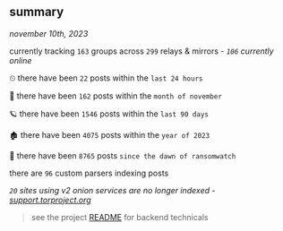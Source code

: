 
## summary
_november 10th, 2023_

currently tracking `163` groups across `299` relays & mirrors - _`106` currently online_

⏲ there have been `22` posts within the `last 24 hours`

🦈 there have been `162` posts within the `month of november`

🪐 there have been `1546` posts within the `last 90 days`

🏚 there have been `4075` posts within the `year of 2023`

🦕 there have been `8765` posts `since the dawn of ransomwatch`

there are `96` custom parsers indexing posts

_`20` sites using v2 onion services are no longer indexed - [support.torproject.org](https://support.torproject.org/onionservices/v2-deprecation/)_

> see the project [README](https://github.com/joshhighet/ransomwatch#ransomwatch--) for backend technicals
